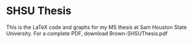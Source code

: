 # SHSU Thesis

This is the LaTeX code and graphs for my MS thesis at Sam Houston State University. 
For a complete PDF, download Brown-SHSUThesis.pdf

